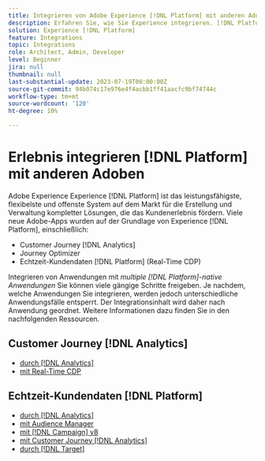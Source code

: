 ```yaml
---
title: Integrieren von Adobe Experience [!DNL Platform] mit anderen Adoben
description: Erfahren Sie, wie Sie Experience integrieren. [!DNL Platform] mit anderen Adobe-Applikationen.
solution: Experience [!DNL Platform]
feature: Integrations
topic: Integrations
role: Architect, Admin, Developer
level: Beginner
jira: null
thumbnail: null
last-substantial-update: 2023-07-19T00:00:00Z
source-git-commit: 94b074c17e976e4f4acbb1ff41aacfc9bf74744c
workflow-type: tm+mt
source-wordcount: '120'
ht-degree: 10%

---
```



# Erlebnis integrieren [!DNL Platform] mit anderen Adoben

Adobe Experience Experience [!DNL Platform] ist das leistungsfähigste, flexibelste und offenste System auf dem Markt für die Erstellung und Verwaltung kompletter Lösungen, die das Kundenerlebnis fördern. Viele neue Adobe-Apps wurden auf der Grundlage von Experience [!DNL Platform], einschließlich:

* Customer Journey [!DNL Analytics]
* Journey Optimizer
* Echtzeit-Kundendaten [!DNL Platform] (Real-Time CDP)

Integrieren von Anwendungen mit _multiple [!DNL Platform]-native Anwendungen_ Sie können viele gängige Schritte freigeben. Je nachdem, welche Anwendungen Sie integrieren, werden jedoch unterschiedliche Anwendungsfälle entsperrt. Der Integrationsinhalt wird daher nach Anwendung geordnet. Weitere Informationen dazu finden Sie in den nachfolgenden Ressourcen.


## Customer Journey [!DNL Analytics]

* [durch  [!DNL Analytics]](../cja/customer-journey-analytics-analytics.md)
* [mit Real-Time CDP](../cja/cja-rtcdp.md)

## Echtzeit-Kundendaten [!DNL Platform]

* [durch  [!DNL Analytics]](../rtcdp/rtcdp-analytics.md)
* [mit Audience Manager](../rtcdp/rtcdp-aam.md)
* [mit [!DNL Campaign] v8](../rtcdp/rtcdp-campaign.md)
* [mit Customer Journey [!DNL Analytics]](../rtcdp/rtcdp-cja.md)
* [durch  [!DNL Target]](../rtcdp/rtcdp-target.md)